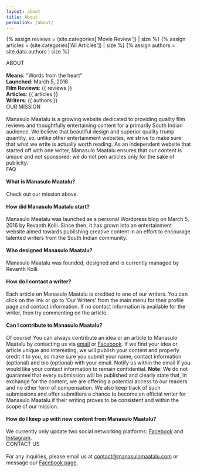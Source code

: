 ```yaml
---
layout: about
title: About
permalink: /about/
---
```


{% assign reviews = (site.categories['Movie Review']) | size %}
{% assign articles = (site.categories['All Articles']) | size %}
{% assign authors = site.data.authors | size %}

<div class="block block-dark block-lg block-first">
    <div class="block-title">ABOUT</div>
    <br>
    <b>Means</b>: "Words from the heart"
    <br><b>Launched</b>: March 5, 2016
    <br><b>Film Reviews</b>: {{ reviews }}
    <br><b>Articles</b>: {{ articles }}
    <br><b>Writers</b>: {{ authors }}
</div>
<div class="block">
    <div class="block-title">OUR MISSION</div>
    <br>
    Manasulo Maatalu is a growing website dedicated to providing quality film reviews and thoughtfully entertaining content for a primarily South Indian audience. We believe that beautiful design and superior quality trump quantity, so, unlike other entertainment websites, we strive to make sure that what we write is actually worth reading. As an independent website that started off with one writer, Manasulo Maatalu ensures that our content is unique and not sponsored; we do not pen articles only for the sake of publicity.
</div>
<div class="block">
    <div class="block-title">FAQ</div>
    <br>
    <b> What is Manasulo Maatalu? </b>
    <br><br> 
    Check out our mission above. 
    <br>
    <br><b> How did Manasulo Maatalu start? </b>
    <br><br> 
    Manasulo Maatalu was launched as a personal Wordpress blog on March 5, 2016 by Revanth Kolli. Since then, it has grown into an entertainment website aimed towards publishing creative content in an effort to encourage talented writers from the South Indian community.
    <br>
    <br><b> Who designed Manasulo Maatalu? </b>
    <br><br> 
    Manasulo Maatalu was founded, designed and is currently managed by Revanth Kolli.
    <br>
    <br><b> How do I contact a writer? </b>
    <br><br> 
    Each article on Manasulo Maatalu is credited to one of our writers. You can click on the link or go to 'Our Writers' from the main menu for their profile page and contact information. If no contact information is available for the writer, then try commenting on the article.
    <br>
    <br><b id="submissions"> Can I contribute to Manasulo Maatalu? </b>
    <br><br> 
    Of course! You can always contribute an idea or an article to Manasulo Maatalu by contacting us via <a href="mailto:contact@manasulomaatalu.com">email</a> or <a href="http://facebook.com/ManasuloMaatalu/" target="_blank">Facebook</a>. If we find your idea or article unique and interesting, we will publish your content and properly credit it to you, so make sure you submit your name, contact information (optional) and bio (optional) with your email. Notify us within the email if you would like your contact information to remain confidential. <b>Note</b>: We do not guarantee that every submission will be published and clearly state that, in exchange for the content, we are offering a potential access to our readers and no other form of compensation. We also keep track of such submissions and offer submitters a chance to become an official writer for Manasulo Maatalu if their writing proves to be consistent and within the scope of our mission.
    <br>
    <br><b> How do I keep up with new content from Manasulo Maatalu? </b>
    <br><br> 
    We currently only update two social networking platforms: <a href="http://facebook.com/ManasuloMaatalu" target="_blank">Facebook</a> and <a href="http://instagram.com/ManasuloMaatalu" target="_blank">Instagram</a>.
    <br>
</div>
<div class="block">
    <div class="block-title">CONTACT US</div>
    <br>
     For any inquiries, please email us at <a href="mailto:contact@manasulomaatalu.com">contact@manasulomaatalu.com</a> or message our <a href="http://facebook.com/ManasuloMaatalu/" target="_blank">Facebook page</a>.
</div>